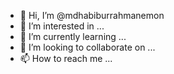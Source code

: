 - 👋 Hi, I’m @mdhabiburrahmanemon
- 👀 I’m interested in ...
- 🌱 I’m currently learning ...
- 💞️ I’m looking to collaborate on ...
- 📫 How to reach me ...

<!---
mdhabiburrahmanemon/mdhabiburrahmanemon is a ✨ special ✨ repository because its `README.md` (this file) appears on your GitHub profile.
You can click the Preview link to take a look at your changes.
--->
